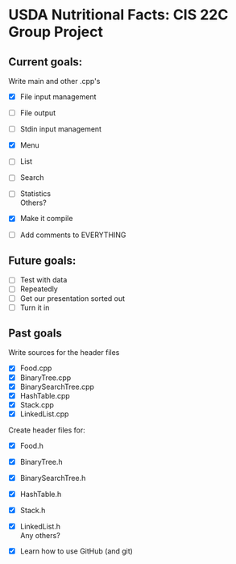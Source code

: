 # USDA Nutritional Facts: CIS 22C Group Project

**Current goals:**
-----------------
Write main and other .cpp's  
 - [x] File input management  
 - [ ] File output  
 - [ ] Stdin input management  
 - [x] Menu  
 - [ ] List
 - [ ] Search
 - [ ] Statistics  
 Others?  
  
- [x] Make it compile  
- [ ] Add comments to EVERYTHING
  
**Future goals:**
-----------------
- [ ] Test with data  
- [ ] Repeatedly  
- [ ] Get our presentation sorted out  
- [ ] Turn it in  

**Past goals**
--------------
Write sources for the header files
 - [x] Food.cpp
 - [x] BinaryTree.cpp
 - [x] BinarySearchTree.cpp 
 - [x] HashTable.cpp
 - [x] Stack.cpp
 - [x] LinkedList.cpp  
  
Create header files for:  
 - [x] Food.h
 - [x] BinaryTree.h
 - [x] BinarySearchTree.h 
 - [x] HashTable.h
 - [x] Stack.h
 - [x] LinkedList.h  
Any others?  
  
- [x] Learn how to use GitHub (and git)
